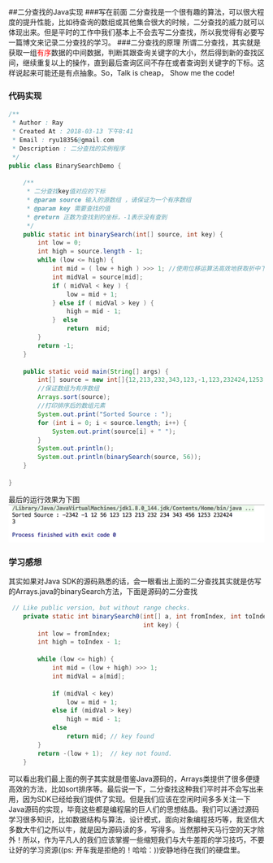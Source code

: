 ##二分查找的Java实现
###写在前面
二分查找是一个很有趣的算法，可以很大程度的提升性能，比如待查询的数组或其他集合很大的时候，二分查找的威力就可以体现出来。但是平时的工作中我们基本上不会去写二分查找，所以我觉得有必要写一篇博文来记录二分查找的学习。
###二分查找的原理
所谓二分查找，其实就是获取一组<font color='red'>有序</font>数据的中间数据，判断其跟查询关键字的大小，然后得到新的查找区间，继续重复以上的操作，直到最后查询区间不存在或者查询到关键字的下标。这样说起来可能还是有点抽象。So，Talk is cheap， Show me the code!
### 代码实现
```java
/**
 * Author : Ray
 * Created At : 2018-03-13 下午8:41
 * Email : ryu18356@gmail.com
 * Description : 二分查找的实例程序
 */
public class BinarySearchDemo {

    /**
     * 二分查找key值对应的下标
     * @param source 输入的源数组 ，请保证为一个有序数组
     * @param key 需要查找的值
     * @return 正数为查找到的坐标，-1表示没有查到
     */
    public static int binarySearch(int[] source, int key) {
        int low = 0;
        int high = source.length - 1;
        while (low <= high) {
            int mid = ( low + high ) >>> 1; //使用位移运算法高效地获取折中下标，这里不考虑符号，所以使用>>>
            int midVal = source[mid];
            if ( midVal < key ) {
                low = mid + 1;
            } else if ( midVal > key ) {
                high = mid - 1;
            }  else
                return  mid;
        }
        return -1;
    }

    public static void main(String[] args) {
        int[] source = new int[]{12,213,232,343,123,-1,123,232424,1253,56,456,234,-2342};
        //保证数组为有序数组
        Arrays.sort(source);
        //打印排序后的数组元素
        System.out.print("Sorted Source : ");
        for (int i = 0; i < source.length; i++) {
            System.out.print(source[i] + " ");
        }
        System.out.println();
        System.out.println(binarySearch(source, 56));
    }

}
```
最后的运行效果为下图
![result](./binarySearch_result.png)
### 学习感想
其实如果对Java SDK的源码熟悉的话，会一眼看出上面的二分查找其实就是仿写的Arrays.java的binarySearch方法，下面是源码的二分查找

```java
 // Like public version, but without range checks.
    private static int binarySearch0(int[] a, int fromIndex, int toIndex,
                                     int key) {
        int low = fromIndex;
        int high = toIndex - 1;

        while (low <= high) {
            int mid = (low + high) >>> 1;
            int midVal = a[mid];

            if (midVal < key)
                low = mid + 1;
            else if (midVal > key)
                high = mid - 1;
            else
                return mid; // key found
        }
        return -(low + 1);  // key not found.
    }
```
可以看出我们最上面的例子其实就是借鉴Java源码的，Arrays类提供了很多便捷高效的方法，比如sort排序等。最后说一下，二分查找这种我们平时并不会写出来用，因为SDK已经给我们提供了实现。但是我们应该在空闲时间多多关注一下Java源码的实现，毕竟这些都是编程届的巨人们的思想结晶。我们可以通过源码学习很多知识，比如数据结构与算法，设计模式，面向对象编程技巧等，我坚信大多数大牛们之所以牛，就是因为源码读的多，写得多。当然那种天马行空的天才除外！所以，作为平凡人的我们应该掌握一些缩短我们与大牛差距的学习技巧，不要让好的学习资源((ps: 开车我是拒绝的！哈哈：))安静地待在我们的硬盘里。
